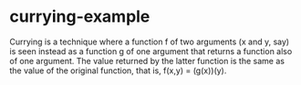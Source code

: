 # currying-example
Currying is a technique where a function f of two arguments (x and y, say) is seen instead as a
function g of one argument that returns a function also of one argument. The value returned by
the latter function is the same as the value of the original function, that is, f(x,y) = (g(x))(y).
